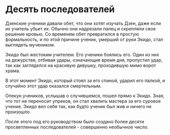 # Десять последователей

Дзенские ученики давали обет, что они хотят изучать Дзен, даже если их учитель убьет их. Обычно они надрезали палец и скрепляли свое решение кровью. Со временем обет превратился в простую формальность, и по этой причине ученик, умерший от руки Экидо, стал выглядеть мучеником.

Экидо был жестоким учителем. Его ученики боялись его. Один из них на дежурстве, отбивая удары, означающие время дня, пропустил удар, так как загляделся на красивую девушку, проходившую мимо ворот храма.

В этот момент Экидо, который стоял за его спиной, ударил его палкой, и случайно этот удар оказался смертельным.

Опекун учеников, услышав о случившемся, пошел прямо к Экидо. Зная, что тот не переносит упреков, он стал хвалить мастера за его суровое учение. Экидо вел себя так, как будто ученик был жив и ничего не произошло.

После этого под его руководством было создано более десяти просветленных последователей - совершенно необычное число.
